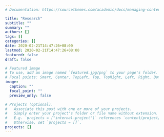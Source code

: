 ```yaml
---
# Documentation: https://sourcethemes.com/academic/docs/managing-content/

title: "Research"
subtitle: ""
summary: ""
authors: []
tags: []
categories: []
date: 2020-02-21T14:47:26+08:00
lastmod: 2020-02-21T14:47:26+08:00
featured: false
draft: false

# Featured image
# To use, add an image named `featured.jpg/png` to your page's folder.
# Focal points: Smart, Center, TopLeft, Top, TopRight, Left, Right, BottomLeft, Bottom, BottomRight.
image:
  caption: ""
  focal_point: ""
  preview_only: false

# Projects (optional).
#   Associate this post with one or more of your projects.
#   Simply enter your project's folder or file name without extension.
#   E.g. `projects = ["internal-project"]` references `content/project/deep-learning/index.md`.
#   Otherwise, set `projects = []`.
projects: []
---
```

